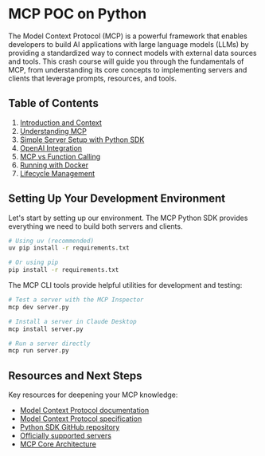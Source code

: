 # MCP POC on Python

The Model Context Protocol (MCP) is a powerful framework that enables developers to build AI applications with large language models (LLMs) by providing a standardized way to connect models with external data sources and tools. This crash course will guide you through the fundamentals of MCP, from understanding its core concepts to implementing servers and clients that leverage prompts, resources, and tools.

## Table of Contents

1. [Introduction and Context](./1-introduction-and-context/README.md)
2. [Understanding MCP](./2-understanding-mcp/README.md)
3. [Simple Server Setup with Python SDK](./3-simple-server-setup/README.md)
4. [OpenAI Integration](./4-openai-integration/README.md)
5. [MCP vs Function Calling](./5-mcp-vs-function-calling/README.md)
6. [Running with Docker](./6-run-with-docker/README.md)
7. [Lifecycle Management](./7-lifecycle-management/README.md)

## Setting Up Your Development Environment

Let's start by setting up our environment. The MCP Python SDK provides everything we need to build both servers and clients.

```bash
# Using uv (recommended)
uv pip install -r requirements.txt

# Or using pip
pip install -r requirements.txt
```

The MCP CLI tools provide helpful utilities for development and testing:

```bash
# Test a server with the MCP Inspector
mcp dev server.py

# Install a server in Claude Desktop
mcp install server.py

# Run a server directly
mcp run server.py
```

## Resources and Next Steps

Key resources for deepening your MCP knowledge:

- [Model Context Protocol documentation](https://modelcontextprotocol.io)
- [Model Context Protocol specification](https://spec.modelcontextprotocol.io)
- [Python SDK GitHub repository](https://github.com/modelcontextprotocol/python-sdk)
- [Officially supported servers](https://github.com/modelcontextprotocol/servers)
- [MCP Core Architecture](https://modelcontextprotocol.io/docs/concepts/architecture)
